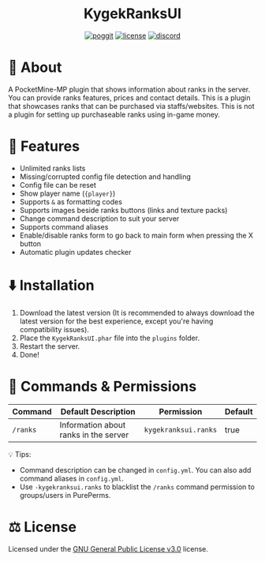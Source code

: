 <h1 align="center">KygekRanksUI</h1>

<p align="center">
<a href="https://poggit.pmmp.io/p/KygekRanksUI"><img src="https://poggit.pmmp.io/shield.dl.total/KygekRanksUI?style=for-the-badge" alt="poggit" /></a>
<a href="https://github.com/thebigcrafter/KygekRanksUI#GPL-3.0-1"><img src="https://img.shields.io/github/license/thebigcrafter/KygekRanksUI?style=for-the-badge" alt="license" /></a>
<a href="https://discord.gg/PykBfE2TZ9"><img src="https://img.shields.io/discord/1087729577004122112?color=7289DA&label=discord&logo=discord&style=for-the-badge" alt="discord" /></a>
</p>

# 📖 About

A PocketMine-MP plugin that shows information about ranks in the server. You can provide ranks features, prices and contact details. This is a plugin that showcases ranks that can be purchased via staffs/websites. This is not a plugin for setting up purchaseable ranks using in-game money.

# 🧩 Features

- Unlimited ranks lists
- Missing/corrupted config file detection and handling
- Config file can be reset
- Show player name (`{player}`)
- Supports `&` as formatting codes
- Supports images beside ranks buttons (links and texture packs)
- Change command description to suit your server
- Supports command aliases
- Enable/disable ranks form to go back to main form when pressing the X button
- Automatic plugin updates checker

# ⬇️ Installation

1. Download the latest version (It is recommended to always download the latest version for the best experience, except you're having compatibility issues).
2. Place the `KygekRanksUI.phar` file into the `plugins` folder.
3. Restart the server.
4. Done!

# 📜 Commands & Permissions

| Command | Default Description | Permission | Default |
| --- | --- | --- | --- |
| `/ranks` | Information about ranks in the server | `kygekranksui.ranks` | true |

💡 Tips:
- Command description can be changed in `config.yml`. You can also add command aliases in `config.yml`.
- Use `-kygekranksui.ranks` to blacklist the `/ranks` command permission to groups/users in PurePerms.

# ⚖️ License

Licensed under the [GNU General Public License v3.0](https://github.com/thebigcrafter/KygekRanksUI#GPL-3.0-1) license.
